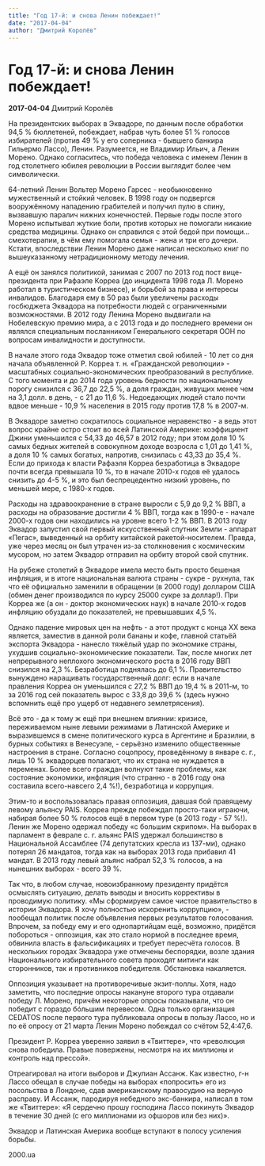 ```yaml
---
title: "Год 17-й: и снова Ленин побеждает!"
date: "2017-04-04"
author: "Дмитрий Королёв"
---
```


# Год 17-й: и снова Ленин побеждает!

**2017-04-04** Дмитрий Королёв

На президентских выборах в Эквадоре, по данным после обработки 94,5 % бюллетеней, побеждает, набрав чуть более 51 % голосов избирателей (против 49 % у его соперника - бывшего банкира Гильермо Лассо), Ленин. Разумеется, не Владимир Ильич, а Ленин Морено. Однако согласитесь, что победа человека с именем Ленин в год столетнего юбилея революции в России выглядит более чем символически.

64-летний Ленин Вольтер Морено Гарсес - необыкновенно мужественный и стойкий человек. В 1998 году он подвергся вооружённому нападению грабителей и получил пулю в спину, вызвавшую паралич нижних конечностей. Первые годы после этого Морено испытывал жуткие боли, против которых не помогали никакие средства медицины. Однако он справился с этой бедой при помощи... смехотерапии, в чём ему помогала семья - жена и три его дочери. Кстати, впоследствии Ленин Морено даже написал несколько книг по вышеуказанному нетрадиционному методу лечения.

А ещё он занялся политикой, занимая с 2007 по 2013 год пост вице-президента при Рафаэле Корреа (до инцидента 1998 года Л. Морено работал в туристическом бизнесе), и борьбой за права и интересы инвалидов. Благодаря ему в 50 раз были увеличены расходы госбюджета Эквадора на потребности людей с ограниченными возможностями. В 2012 году Ленина Морено выдвигали на Нобелевскую премию мира, а с 2013 года и до последнего времени он являлся специальным посланником Генерального секретаря ООН по вопросам инвалидности и доступности.

В начале этого года Эквадор тоже отметил свой юбилей - 10 лет со дня начала объявленной Р. Корреа т. н. «Гражданской революции» - масштабных социально-экономических преобразований в республике. С того момента и до 2014 года уровень бедности по национальному порогу снизился с 36,7 до 22,5 %, а доля граждан, живущих менее чем на 3,1 долл. в день, - с 21 до 11,6 %. Недоедающих людей стало почти вдвое меньше - 10,9 % населения в 2015 году против 17,8 % в 2007-м.

В Эквадоре заметно сократилось социальное неравенство - а ведь этот вопрос крайне остро стоит во всей Латинской Америке: коэффициент Джини уменьшился с 54,33 до 46,57 в 2012 году; при этом доля 10 % самых бедных жителей в совокупном доходе возросла с 1,01 до 1,41 %, а доля 10 % самых богатых, напротив, снизилась с 43,33 до 35,4 %. Если до прихода к власти Рафаэля Корреа безработица в Эквадоре почти всегда превышала 10 %, то в начале 2010-х годов её удалось снизить до 4-5 %, и это был беспрецедентно низкий уровень, по меньшей мере, с 1980-х годов.

Расходы на здравоохранение в стране выросли с 5,9 до 9,2 % ВВП, а расходы на образование достигли 4 % ВВП, тогда как в 1990-е - начале 2000-х годов они находились на уровне всего 1-2 % ВВП. В 2013 году Эквадор запустил свой первый искусственный спутник Земли - аппарат «Пегас», выведенный на орбиту китайской ракетой-носителем. Правда, уже через месяц он был утрачен из-за столкновения с космическим мусором, но затем Эквадор отправил на орбиту второй свой спутник.

На рубеже столетий в Эквадоре имела место быть просто бешеная инфляция, и в итоге национальная валюта страны - сукре - рухнула, так что её официально заменили в обращении (в 2000 году) долларом США (обмен денег производился по курсу 25000 сукре за доллар!). При Корреа же (а он - доктор экономических наук) в начале 2010-х годов инфляцию обуздали до показателей, не превышавших 4,5 %.

Однако падение мировых цен на нефть - а этот продукт с конца XX века является, заместив в данной роли бананы и кофе, главной статьёй экспорта Эквадора - нанесло тяжёлый удар по экономике страны, ухудшив социально-экономические показатели. Так, после многих лет непрерывного неплохого экономического роста в 2016 году ВВП снизился на 2,3 %. Безработица поднялась до 6,1 %. Правительство вынуждено наращивать государственный долг: если в начале правления Корреа он уменьшился с 27,2 % ВВП до 19,4 % в 2011-м, то за 2016 год сей показатель вырос с 33,8 до 39,6 % (здесь нужно вспомнить ещё про ущерб от недавнего землетрясения).

Всё это - да к тому ж ещё при внешнем влиянии: кризисе, переживаемом ныне левыми режимами в Латинской Америке и выразившемся в смене политического курса в Аргентине и Бразилии, в бурных событиях в Венесуэле, - серьёзно изменило общественные настроения в стране. Согласно соцопросу, проведённому в январе с. г., лишь 10 % эквадорцев полагают, что их страна не нуждается в переменах. Более всего граждан волнуют такие проблемы, как состояние экономики, инфляция (что странно - в 2016 году она составила всего-навсего 2,4 %!), безработица и коррупция.

Этим-то и воспользовалась правая оппозиция, давшая бой правящему левому альянсу PAIS. Корреа прежде побеждал просто-таки играючи, набирая более 50 % голосов ещё в первом туре (в 2013 году - 57 %!). Ленин же Морено одержал победу «с большим скрипом». На выборах в парламент в феврале с. г. альянс PAIS удержал большинство в Национальной Ассамблее (74 депутатских кресла из 137-ми), однако потерял 26 мандатов, тогда как на выборах 2013 года прибавил 41 мандат. В 2013 году левый альянс набрал 52,3 % голосов, а на нынешних выборах - всего 39 %.

Так что, в любом случае, новоизбранному президенту придётся осмыслять ситуацию, делать выводы и вносить коррективы в проводимую политику. «Мы сформируем самое чистое правительство в истории Эквадора. Я хочу полностью искоренить коррупцию», - пообещал политик после объявления первых результатов голосования. Впрочем, за победу ему и его однопартийцам ещё, возможно, придётся побороться - оппозиция, как это стало нормой в последнее время, обвинила власть в фальсификациях и требует пересчёта голосов. В нескольких городах Эквадора уже отмечены беспорядки, возле здания Национального избирательного совета проходят митинги как сторонников, так и противников победителя. Обстановка накаляется.

Оппозиция указывает на противоречивые экзит-поллы. Хотя, надо заметить, что последние опросы накануне второго тура отдавали победу Л. Морено, причём некоторые опросы показывали, что он победит с гораздо бóльшим перевесом. Одна только организация CEDATOS после первого тура публиковала опросы в пользу Лассо, но и по её опросу от 21 марта Ленин Морено побеждал со счётом 52,4:47,6.

Президент Р. Корреа уверенно заявил в «Твиттере», что «революция снова победила. Правые повержены, несмотря на их миллионы и контроль над прессой».

Отреагировал на итоги выборов и Джулиан Ассанж. Как известно, г-н Лассо обещал в случае победы на выборах «попросить» его из посольства в Лондоне, сдав американскому правосудию на верную расправу. И Ассанж, пародируя небедного экс-банкира, написал в том же «Твиттере»: «Я сердечно прошу господина Лассо покинуть Эквадор в течение 30 дней (с его миллионами из офшоров или без них)».

Эквадор и Латинская Америка вообще вступают в полосу усиления борьбы.

2000.ua